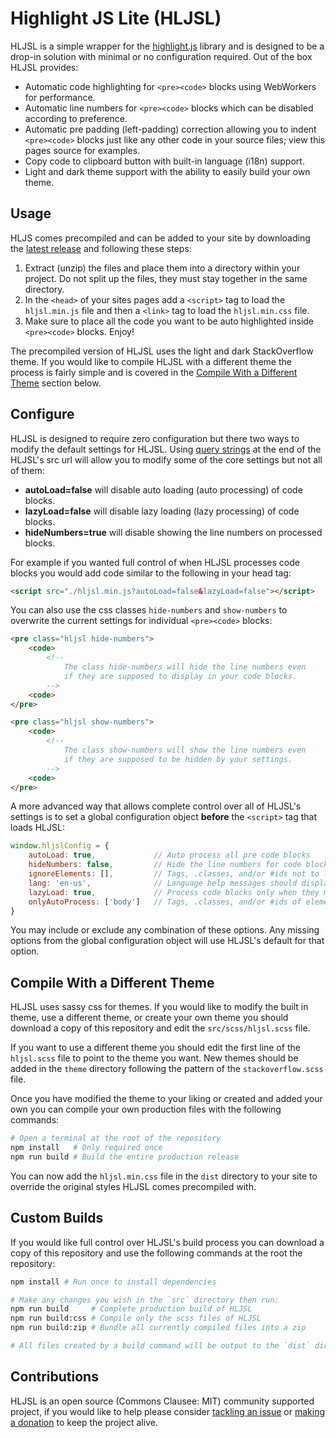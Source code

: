 # Highlight JS Lite (HLJSL)

HLJSL is a simple wrapper for the [highlight.js](https://github.com/highlightjs/highlight.js) library and is designed to be a drop-in solution with minimal or no configuration required. Out of the box HLJSL provides:

- Automatic code highlighting for `<pre><code>` blocks using WebWorkers for performance.
- Automatic line numbers for `<pre><code>` blocks which can be disabled according to preference.
- Automatic pre padding (left-padding) correction allowing you to indent `<pre><code>` blocks just like any other code in your source files; view this pages source for examples.
- Copy code to clipboard button with built-in language (i18n) support.
- Light and dark theme support with the ability to easily build your own theme.

## Usage

HLJS comes precompiled and can be added to your site by downloading the [latest release](https://github.com/caboodle-tech/highlight-js-lite/releases) and following these steps:

1.  Extract (unzip) the files and place them into a directory within your project. Do not split up the files, they must stay together in the same directory.
2.  In the `<head>` of your sites pages add a `<script>` tag to load the `hljsl.min.js` file and then a `<link>` tag to load the `hljsl.min.css` file.
3.  Make sure to place all the code you want to be auto highlighted inside `<pre><code>` blocks. Enjoy!

The precompiled version of HLJSL uses the light and dark StackOverflow theme. If you would like to compile HLJSL with a different theme the process is fairly simple and is covered in the [Compile With a Different Theme](#compile-with-a-different-theme) section below.

## Configure

HLJSL is designed to require zero configuration but there two ways to modify the default settings for HLJSL. Using [query strings](https://en.wikipedia.org/wiki/Query_string) at the end of the HLJSL's src url will allow you to modify some of the core settings but not all of them:

- **autoLoad=false** will disable auto loading (auto processing) of code blocks.
- **lazyLoad=false** will disable lazy loading (lazy processing) of code blocks.
- **hideNumbers=true** will disable showing the line numbers on processed blocks.

For example if you wanted full control of when HLJSL processes code blocks you would add code similar to the following in your head tag:

```html
<script src="./hljsl.min.js?autoLoad=false&lazyLoad=false"></script>
```

You can also use the css classes `hide-numbers` and `show-numbers` to overwrite the current settings for individual `<pre><code>` blocks:

```html
<pre class="hljsl hide-numbers">
    <code>
        <!--
            The class hide-numbers will hide the line numbers even
            if they are supposed to display in your code blocks.
        -->
    <code>
</pre>

<pre class="hljsl show-numbers">
    <code>
        <!--
            The class show-numbers will show the line numbers even
            if they are supposed to be hidden by your settings.
        -->
    <code>
</pre>
```

A more advanced way that allows complete control over all of HLJSL's settings is to set a global configuration object **before** the `<script>` tag that loads HLJSL:

```javascript
window.hljslConfig = {
    autoLoad: true,             // Auto process all pre code blocks
    hideNumbers: false,         // Hide the line numbers for code blocks
    ignoreElements: [],         // Tags, .classes, and/or #ids not to look within
    lang: 'en-us',              // Language help messages should display in
    lazyLoad: true,             // Process code blocks only when they may come into view
    onlyAutoProcess: ['body']   // Tags, .classes, and/or #ids of elements to look within
}
```

You may include or exclude any combination of these options. Any missing options from the global configuration object will use HLJSL's default for that option.

## Compile With a Different Theme

HLJSL uses sassy css for themes. If you would like to modify the built in theme, use a different theme, or create your own theme you should download a copy of this repository and edit the `src/scss/hljsl.scss` file.

If you want to use a different theme you should edit the first line of the `hljsl.scss` file to point to the theme you want. New themes should be added in the `theme` directory following the pattern of the `stackoverflow.scss` file.

Once you have modified the theme to your liking or created and added your own you can compile your own production files with the following commands:

```bash
# Open a terminal at the root of the repository
npm install   # Only required once
npm run build # Build the entire production release
```

You can now add the `hljsl.min.css` file in the `dist` directory to your site to override the original styles HLJSL comes precompiled with.

## Custom Builds

If you would like full control over HLJSL's build process you can download a copy of this repository and use the following commands at the root the repository:

```bash
npm install # Run once to install dependencies

# Make any changes you wish in the `src` directory then run:
npm run build     # Complete production build of HLJSL
npm run build:css # Compile only the scss files of HLJSL
npm run build:zip # Bundle all currently compiled files into a zip

# All files created by a build command will be output to the `dist` directory
```

## Contributions

HLJSL is an open source (Commons Clausee: MIT) community supported project, if you would like to help please consider <a href="https://github.com/caboodle-tech/highlight-js-lite/issues" target="_blank">tackling an issue</a> or <a href="https://ko-fi.com/caboodletech" target="_blank">making a donation</a> to keep the project alive.